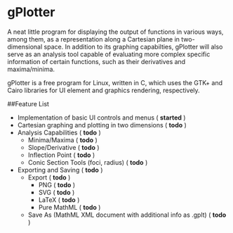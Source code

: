 gPlotter
========

A neat little program for displaying the output of functions in various ways, among them, as a representation along a Cartesian plane in two-dimensional space. In addition to its graphing capabilties, gPlotter will also serve as an analysis tool capable of evaluating more complex specific information of certain functions, such as their derivatives and maxima/minima.

gPlotter is a free program for Linux, written in C, which uses the GTK+ and Cairo libraries for UI element and graphics rendering, respectively.

##Feature List
* Implementation of basic UI controls and menus ( **started** )
* Cartesian graphing and plotting in two dimensions ( **todo** )
* Analysis Capabilities ( **todo** )
  - Minima/Maxima ( **todo** )
  - Slope/Derivative ( **todo** )
  - Inflection Point ( **todo** )
  - Conic Section Tools (foci, radius) ( **todo** )
* Exporting and Saving ( **todo** )
  - Export ( **todo** )
    - PNG ( **todo** )
    - SVG ( **todo** )
    - LaTeX ( **todo** )
    - Pure MathML ( **todo** )
  - Save As (MathML XML document with additional info as .gplt) ( **todo** )

